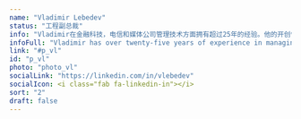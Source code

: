 ```yaml
---
name: "Vladimir Lebedev"
status: "工程副总裁"
info: "Vladimir在金融科技，电信和媒体公司管理技术方面拥有超过25年的经验。他的开创性成就包括在前苏联创建第一个FidoNet节点，在俄罗斯使用非对称密钥密码术的第一个远程银行应用程序，以及西西伯利亚的第一个ISP系统。"
infoFull: "Vladimir has over twenty-five years of experience in managing technology in fintech, telecom, and media companies. His pioneering credits include creating the first FidoNet node in Soviet Union, the first remote banking application using asymmetric keys cryptography in Russia, and the first ISP in Western Siberia. Vladimir was CTO of the Russian stock exchange, where he created its trading system and network infrastructure. Vladimir has held executive roles at VEON (a telecom company with over two hundred millions subscribers), Sberbank (the biggest bank in Eastern Europe), Moscow City Telephone Network, Orange Business Services, Lucent Technologies, and Mail.Ru Group (the biggest Internet-media company in Russia). Over his career, he has led and successfully delivered many cutting-edge projects, in addition to launching his own companies, CPM and Cybertonica."
link: "#p_vl"
id: "p_vl"
photo: "photo_vl"
socialLink: "https://linkedin.com/in/vlebedev"
socialIcon: <i class="fab fa-linkedin-in"></i>
sort: "2"
draft: false
---
```

